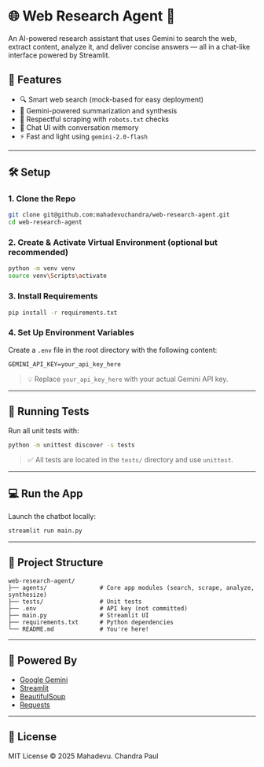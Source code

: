 # 🌐 Web Research Agent 🤖

An AI-powered research assistant that uses Gemini to search the web, extract content, analyze it, and deliver concise answers — all in a chat-like interface powered by Streamlit.

## 🚀 Features

- 🔍 Smart web search (mock-based for easy deployment)
- 🧠 Gemini-powered summarization and synthesis
- 📄 Respectful scraping with `robots.txt` checks
- 💬 Chat UI with conversation memory
- ⚡ Fast and light using `gemini-2.0-flash`

---

## 🛠 Setup

### 1. Clone the Repo

```bash
git clone git@github.com:mahadevuchandra/web-research-agent.git
cd web-research-agent
```

### 2. Create & Activate Virtual Environment (optional but recommended)

```bash
python -m venv venv
source venv\Scripts\activate
```

### 3. Install Requirements

```bash
pip install -r requirements.txt
```

### 4. Set Up Environment Variables

Create a `.env` file in the root directory with the following content:

```
GEMINI_API_KEY=your_api_key_here
```

> 💡 Replace `your_api_key_here` with your actual Gemini API key.

---

## 🧪 Running Tests

Run all unit tests with:

```bash
python -m unittest discover -s tests
```

> ✅ All tests are located in the `tests/` directory and use `unittest`.

---

## 💻 Run the App

Launch the chatbot locally:

```bash
streamlit run main.py
```

---

## 📁 Project Structure

```
web-research-agent/
├── agents/               # Core app modules (search, scrape, analyze, synthesize)
├── tests/                # Unit tests
├── .env                  # API key (not committed)
├── main.py               # Streamlit UI
├── requirements.txt      # Python dependencies
└── README.md             # You're here!
```

---

## 🧠 Powered By

- [Google Gemini](https://ai.google.dev/)
- [Streamlit](https://streamlit.io/)
- [BeautifulSoup](https://www.crummy.com/software/BeautifulSoup/)
- [Requests](https://docs.python-requests.org/)

---

## 📜 License

MIT License © 2025 Mahadevu. Chandra Paul
